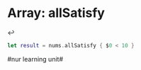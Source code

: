 # Array: allSatisfy
↩️

```swift
let result = nums.allSatisfy { $0 < 10 }
```



#nur learning unit#